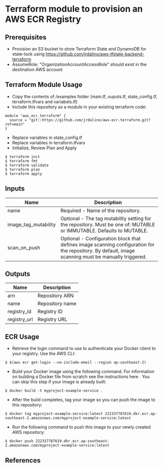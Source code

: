 # Terraform module to provision an AWS ECR Registry

## Prerequisites
- Provision an S3 bucket to store Terraform State and DynamoDB for state-lock using https://github.com/jrdalino/aws-tfstate-backend-terraform
- AssumeRole: "OrganizationAccountAccessRole" should exist in the destination AWS account

## Terraform Module Usage
- Copy the contents of /examples folder (main.tf, ouputs.tf, state_config.tf, terraform.tfvars and variabels.tf)
- Include this repository as a module in your existing terraform code:
```
module "aws_ecr_terraform" {
  source = "git::https://github.com/jrdalino/aws-ecr-terraform.git?ref=main"
}
```
- Replace variables in state_config.tf
- Replace variables in terraform.tfvars
- Initialize, Review Plan and Apply
```
$ terraform init
$ terraform fmt
$ terraform validate
$ terraform plan
$ terraform apply
```

## Inputs
| Name | Description |
|------|-------------|
| name | Required - Name of the repository. |
| image_tag_mutability | Optional - The tag mutability setting for the repository. Must be one of: MUTABLE or IMMUTABLE. Defaults to MUTABLE. |
| scan_on_push | Optional - Configuration block that defines image scanning configuration for the repository. By default, image scanning must be manually triggered. |

## Outputs
| Name | Description |
|------|-------------|
| arn | Repository ARN |
| name | Repository name |
| registry_id | Registry ID |
| registry_url | Registry URL |

## ECR Usage
- Retrieve the login command to use to authenticate your Docker client to your registry. Use the AWS CLI:
```
$ $(aws ecr get-login --no-include-email --region ap-southeast-2)
```

- Build your Docker image using the following command. For information on building a Docker file from scratch see the instructions here . You can skip this step if your image is already built:
```
$ docker build -t myproject-example-service .
```

- After the build completes, tag your image so you can push the image to this repository:
```
$ docker tag myproject-example-service:latest 222337787619.dkr.ecr.ap-southeast-2.amazonaws.com/myproject-example-service:latest
```

- Run the following command to push this image to your newly created AWS repository:
```
$ docker push 222337787619.dkr.ecr.ap-southeast-2.amazonaws.com/myproject-example-service:latest
```

## References